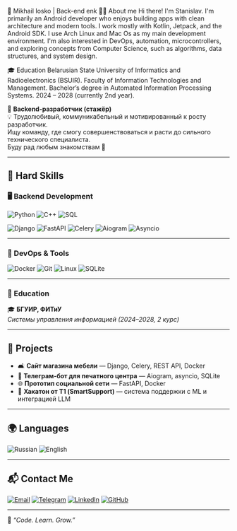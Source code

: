 👋 Mikhail Iosko | Back-end enk
🧑‍💻 About me
Hi there! I'm Stanislav. I'm primarily an Android developer who enjoys building apps with clean architecture and modern tools.
I work mostly with Kotlin, Jetpack, and the Android SDK.
I use Arch Linux and Mac Os as my main development environment.
I'm also interested in DevOps, automation, microcontrollers, and exploring concepts from Computer Science, such as algorithms, data structures, and system design.

🎓 Education
Belarusian State University of Informatics and Radioelectronics (BSUIR).
Faculty of Information Technologies and Management.
Bachelor’s degree in Automated Information Processing Systems.
2024 – 2028 (currently 2nd year).


🎯 **Backend-разработчик (стажёр)**  
💡 Трудолюбивый, коммуникабельный и мотивированный к росту разработчик.  
Ищу команду, где смогу совершенствоваться и расти до сильного технического специалиста.  
Буду рад любым знакомствам 🤝  

---

## 🧠 Hard Skills

### 🖥️ Backend Development
![Python](https://img.shields.io/badge/Python-3776AB?style=for-the-badge&logo=python&logoColor=white)
![C++](https://img.shields.io/badge/C++-00599C?style=for-the-badge&logo=cplusplus&logoColor=white)
![SQL](https://img.shields.io/badge/SQL-336791?style=for-the-badge&logo=postgresql&logoColor=white)

![Django](https://img.shields.io/badge/Django-092E20?style=for-the-badge&logo=django&logoColor=white)
![FastAPI](https://img.shields.io/badge/FastAPI-009688?style=for-the-badge&logo=fastapi&logoColor=white)
![Celery](https://img.shields.io/badge/Celery-37814A?style=for-the-badge&logo=celery&logoColor=white)
![Aiogram](https://img.shields.io/badge/Aiogram-2CA5E0?style=for-the-badge&logo=telegram&logoColor=white)
![Asyncio](https://img.shields.io/badge/Asyncio-3776AB?style=for-the-badge&logo=python&logoColor=white)

---

### 🧰 DevOps & Tools
![Docker](https://img.shields.io/badge/Docker-2496ED?style=for-the-badge&logo=docker&logoColor=white)
![Git](https://img.shields.io/badge/Git-F05032?style=for-the-badge&logo=git&logoColor=white)
![Linux](https://img.shields.io/badge/Linux-FCC624?style=for-the-badge&logo=linux&logoColor=black)
![SQLite](https://img.shields.io/badge/SQLite-003B57?style=for-the-badge&logo=sqlite&logoColor=white)

---

### 🏫 Education
🎓 **БГУИР, ФИТиУ**  
_Системы управления информацией (2024–2028, 2 курс)_

---

## 🧩 Projects

- 🛋️ **Сайт магазина мебели** — Django, Celery, REST API, Docker  
- 🤖 **Телеграм-бот для печатного центра** — Aiogram, asyncio, SQLite  
- 🌐 **Прототип социальной сети** — FastAPI, Docker  
- 🧠 **Хакатон от Т1 (SmartSupport)** — система поддержки с ML и интеграцией LLM  

---

## 🌍 Languages
![Russian](https://img.shields.io/badge/Russian-Native-blue?style=for-the-badge)
![English](https://img.shields.io/badge/English-Basic-blue?style=for-the-badge)

---

## 📬 Contact Me
[![Email](https://img.shields.io/badge/Email-ioskomihailaa@gmail.com-D14836?style=for-the-badge&logo=gmail&logoColor=white)](mailto:ioskomihailaa@gmail.com)
[![Telegram](https://img.shields.io/badge/Telegram-26A5E4?style=for-the-badge&logo=telegram&logoColor=white)](https://t.me/)
[![LinkedIn](https://img.shields.io/badge/LinkedIn-0077B5?style=for-the-badge&logo=linkedin&logoColor=white)](https://linkedin.com/)
[![GitHub](https://img.shields.io/badge/GitHub-100000?style=for-the-badge&logo=github&logoColor=white)](https://github.com/)

---

💬 _“Code. Learn. Grow.”_
